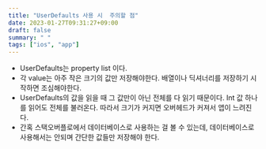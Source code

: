 ```yaml
---
title: "UserDefaults 사용 시  주의할 점"
date: 2023-01-27T09:31:27+09:00
draft: false
summary: " "
tags: ["ios", "app"]
---
```


* UserDefaults는 property list 이다.
* 각 value는 아주 작은 크기의 값만 저장해야한다. 배열이나 딕셔너리를 저장하기 시작하면 조심해야한다.
* UserDefaults의 값을 읽을 때 그 값만이 아닌 전체를 다 읽기 때문이다. Int 값 하나를 읽어도 전체를 불러온다. 따라서 크기가 커지면 오버헤드가 커져서 앱이 느려진다.
* 간혹 스택오버플로에서 데이터베이스로 사용하는 걸 볼 수 있는데, 데이터베이스로 사용해서는 안되며 간단한 값들만 저장해야 한다.

